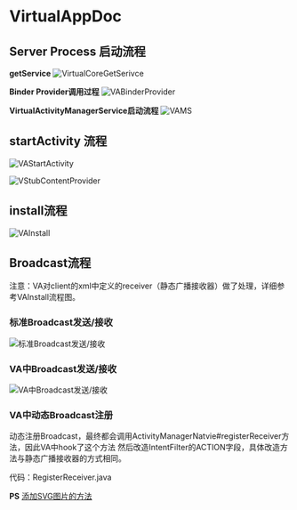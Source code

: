 ﻿# VirtualAppDoc

## Server Process 启动流程

**getService**
![VirtualCoreGetSerivce](https://rawgit.com/prife/VirtualAppDoc/master/pngs/VirtualCoreGetSerivce.svg)

**Binder Provider调用过程**
![VABinderProvider](https://rawgit.com/prife/VirtualAppDoc/master/pngs/VABinderProvider.svg)

**VirtualActivityManagerService启动流程**
![VAMS](https://rawgit.com/prife/VirtualAppDoc/master/pngs/VAMS.svg)

## startActivity 流程

![VAStartActivity](https://rawgit.com/prife/VirtualAppDoc/master/pngs/VAStartActivity.svg)

![VStubContentProvider](https://rawgit.com/prife/VirtualAppDoc/master/pngs/VStubContentProvider.svg)

## install流程

![VAInstall](https://rawgit.com/prife/VirtualAppDoc/master/pngs/VAInstall.svg)

## Broadcast流程

注意：VA对client的xml中定义的receiver（静态广播接收器）做了处理，详细参考VAInstall流程图。

### 标准Broadcast发送/接收

![标准Broadcast发送/接收](https://rawgit.com/prife/VirtualAppDoc/master/pngs/Broadcast.svg)

### VA中Broadcast发送/接收

![VA中Broadcast发送/接收](https://rawgit.com/prife/VirtualAppDoc/master/pngs/VABroadcast.svg)

### VA中动态Broadcast注册

动态注册Broadcast，最终都会调用ActivityManagerNatvie#registerReceiver方法，因此VA中hook了这个方法
然后改造IntentFilter的ACTION字段，具体改造方法与静态广播接收器的方式相同。

代码：RegisterReceiver.java


**PS**
[添加SVG图片的方法](http://stackoverflow.com/questions/13808020/include-an-svg-hosted-on-github-in-markdown)
